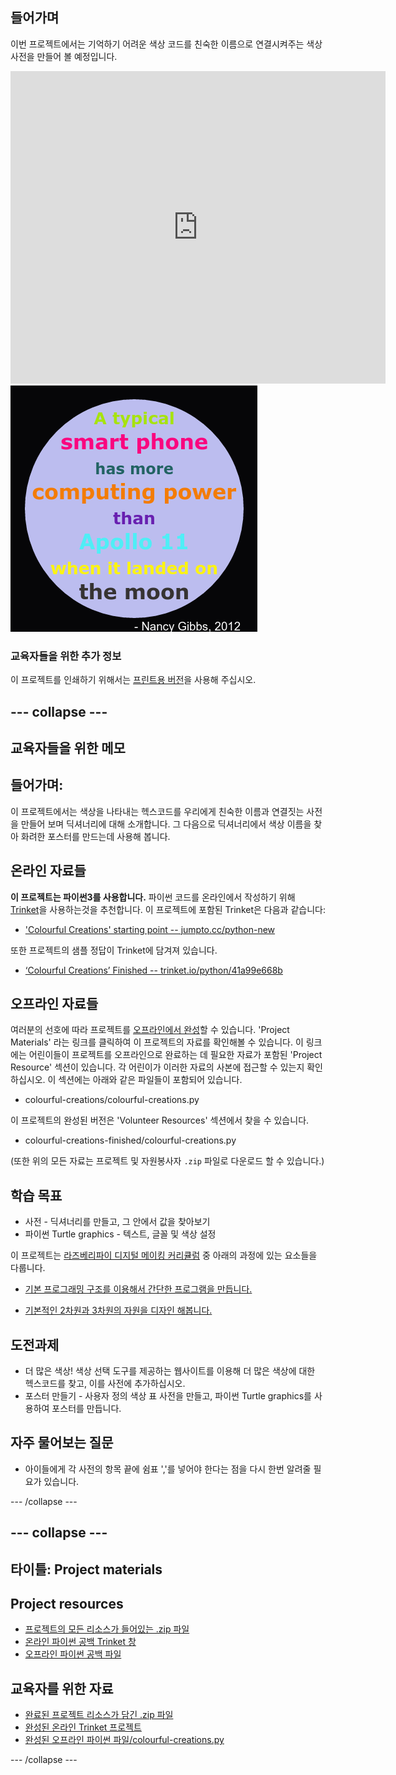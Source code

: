 ## 들어가며

이번 프로젝트에서는 기억하기 어려운 색상 코드를 친숙한 이름으로 연결시켜주는 색상 사전을 만들어 볼 예정입니다.

<div class="trinket">
  <iframe src="https://trinket.io/embed/python/41a99e668b?outputOnly=true&start=result" width="600" height="500" frameborder="0" marginwidth="0" marginheight="0" allowfullscreen>
  </iframe>
  <img src="images/colourful-finished.png">
</div>

### 교육자들을 위한 추가 정보

이 프로젝트를 인쇄하기 위해서는 [프린트용 버전](https://projects.raspberrypi.org/en/projects/colourful-creations/print)을 사용해 주십시오.

## \--- collapse \---

## 교육자들을 위한 메모

## 들어가며:

이 프로젝트에서는 색상을 나타내는 헥스코드를 우리에게 친숙한 이름과 연결짓는 사전을 만들어 보며 딕셔너리에 대해 소개합니다. 그 다음으로 딕셔너리에서 색상 이름을 찾아 화려한 포스터를 만드는데 사용해 봅니다.

## 온라인 자료들

**이 프로젝트는 파이썬3를 사용합니다.** 파이썬 코드를 온라인에서 작성하기 위해 [Trinket](https://trinket.io/)을 사용하는것을 추천합니다. 이 프로젝트에 포함된 Trinket은 다음과 같습니다:

* ['Colourful Creations' starting point -- jumpto.cc/python-new](http://jumpto.cc/python-new)

또한 프로젝트의 샘플 정답이 Trinket에 담겨져 있습니다.

* [‘Colourful Creations’ Finished -- trinket.io/python/41a99e668b](https://trinket.io/python/41a99e668b)

## 오프라인 자료들

여러분의 선호에 따라 프로젝트를 [오프라인에서 완성](https://www.codeclubprojects.org/en-GB/resources/python-working-offline/)할 수 있습니다. 'Project Materials' 라는 링크를 클릭하여 이 프로젝트의 자료를 확인해볼 수 있습니다. 이 링크에는 어린이들이 프로젝트를 오프라인으로 완료하는 데 필요한 자료가 포함된 'Project Resource' 섹션이 있습니다. 각 어린이가 이러한 자료의 사본에 접근할 수 있는지 확인하십시오. 이 섹션에는 아래와 같은 파일들이 포함되어 있습니다.

* colourful-creations/colourful-creations.py

이 프로젝트의 완성된 버전은 'Volunteer Resources' 섹션에서 찾을 수 있습니다.

* colourful-creations-finished/colourful-creations.py

(또한 위의 모든 자료는 프로젝트 및 자원봉사자 `.zip` 파일로 다운로드 할 수 있습니다.)

## 학습 목표

* 사전 - 딕셔너리를 만들고, 그 안에서 값을 찾아보기
* 파이썬 Turtle graphics - 텍스트, 글꼴 및 색상 설정

이 프로젝트는 [라즈베리파이 디지털 메이킹 커리큘럼](http://rpf.io/curriculum) 중 아래의 과정에 있는 요소들을 다룹니다.

* [기본 프로그래밍 구조를 이용해서 간단한 프로그램을 만듭니다.](https://www.raspberrypi.org/curriculum/programming/creator)

* [기본적인 2차원과 3차원의 자원을 디자인 해봅니다.](https://www.raspberrypi.org/curriculum/design/creator)

## 도전과제

* 더 많은 색상! 색상 선택 도구를 제공하는 웹사이트를 이용해 더 많은 색상에 대한 헥스코드를 찾고, 이를 사전에 추가하십시오. 
* 포스터 만들기 - 사용자 정의 색상 표 사전을 만들고, 파이썬 Turtle graphics를 사용하여 포스터를 만듭니다. 

## 자주 물어보는 질문

* 아이들에게 각 사전의 항목 끝에 쉼표 ','를 넣어야 한다는 점을 다시 한번 알려줄 필요가 있습니다. 

\--- /collapse \---

## \--- collapse \---

## 타이틀: Project materials

## Project resources

* [프로젝트의 모든 리소스가 들어있는 .zip 파일](resources/colourful-creations-project-resources.zip)
* [온라인 파이썬 공백 Trinket 창](http://jumpto.cc/python-new)
* [오프라인 파이썬 공백 파일](resources/new-new.py)

## 교육자를 위한 자료

* [완료된 프로젝트 리소스가 담긴 .zip 파일](resources/colourful-creations-volunteer-resources.zip)
* [완성된 온라인 Trinket 프로젝트](https://trinket.io/python/41a99e668b)
* [완성된 오프라인 파이썬 파일/colourful-creations.py](resources/colourful-creations-finished-colourful-creations.py)

\--- /collapse \---